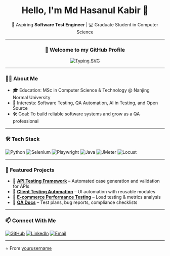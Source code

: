 <div align="center">

# Hello, I'm Md Hasanul Kabir 👋  
🚀 Aspiring **Software Test Engineer** | 💻 Graduate Student in Computer Science  

---

### 👋 Welcome to my GitHub Profile  

[![Typing SVG](https://readme-typing-svg.demolab.com?font=Fira+Code&weight=500&size=22&pause=1000&color=1D9BF0&center=true&vCenter=true&width=600&lines=Welcome+to+my+GitHub+Profile!;Test+Software+Engineer;Automation+Enthusiast;AI+and+Quality+Assurance)](https://git.io/typing-svg)

</div>

---

### 👨‍🎓 About Me
- 🎓 Education: MSc in Computer Science & Technology @ Nanjing Normal University  
- 🧪 Interests: Software Testing, QA Automation, AI in Testing, and Open Source  
- 🛠️ Goal: To build reliable software systems and grow as a QA professional  

---

### 🛠 Tech Stack
![Python](https://img.shields.io/badge/Python-3776AB?style=flat&logo=python&logoColor=white)
![Selenium](https://img.shields.io/badge/Selenium-43B02A?style=flat&logo=selenium&logoColor=white)
![Playwright](https://img.shields.io/badge/Playwright-2EAD33?style=flat&logo=playwright&logoColor=white)
![Java](https://img.shields.io/badge/Java-ED8B00?style=flat&logo=openjdk&logoColor=white)
![JMeter](https://img.shields.io/badge/JMeter-D22128?style=flat&logo=apachejmeter&logoColor=white)
![Locust](https://img.shields.io/badge/Locust-000000?style=flat&logo=locust&logoColor=white)

---

### 🌟 Featured Projects
- 🔗 [**API Testing Framework**](https://github.com/yourusername/api-testing-framework) – Automated case generation and validation for APIs  
- 🔗 [**Client Testing Automation**](https://github.com/yourusername/client-testing-automation) – UI automation with reusable modules  
- 🔗 [**E-commerce Performance Testing**](https://github.com/yourusername/ecommerce-performance-testing) – Load testing & metrics analysis  
- 🔗 [**QA Docs**](https://github.com/yourusername/qa-docs) – Test plans, bug reports, compliance checklists  

---

### 📫 Connect With Me
[![GitHub](https://img.shields.io/badge/GitHub-181717?style=flat&logo=github&logoColor=white)](https://github.com/yourusername)
[![LinkedIn](https://img.shields.io/badge/LinkedIn-0077B5?style=flat&logo=linkedin&logoColor=white)](https://linkedin.com/in/yourusername)
[![Email](https://img.shields.io/badge/Email-D14836?style=flat&logo=gmail&logoColor=white)](mailto:your.email@example.com)

---
⭐️ From [yourusername](https://github.com/yourusername)
